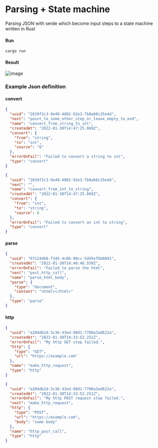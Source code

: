 # Parsing + State machine
Parsing JSON with serde which become input steps to a state machine written in Rust

#### Run
```shell
cargo run
```

#### Result
![image](https://user-images.githubusercontent.com/12900528/151717032-73735e4b-97b6-433a-bced-cf7310cbebda.png)

### Example Json definition

#### **convert**

```json
{
  "uuid": "2639f3c3-9e49-4802-92e3-7b8a68c25e4d",
  "next": "point_to_some_other_step_or_leave_empty_to_end",
  "name": "convert_from_string_to_int",
  "createdAt": "2022-01-30T14:47:25.869Z",
  "convert": {
    "from": "string",
    "to": "int",
    "source": "6"
  },
  "errorOnFail": "Failed to convert a string to int",
  "type": "convert"
}
```
```json
{
  "uuid": "2639f3c3-9e49-4802-92e3-7b8a68c25e4d",
  "next": "",
  "name": "convert_from_int_to_string",
  "createdAt": "2022-01-30T14:47:25.869Z",
  "convert": {
    "from": "int",
    "to": "string",
    "source": 6
  },
  "errorOnFail": "Failed to convert an int to string",
  "type": "convert"
}
```
#### **parse**

```json
{
  "uuid": "07124d66-f345-4c0b-90cc-5d45efbb0891",
  "createdAt": "2022-01-30T14:40:46.559Z",
  "errorOnFail": "Failed to parse the html",
  "next": "post_http_call",
  "name": "parse_html_body",
  "parse": {
    "type": "document",
    "content": "<html></html>"
  },
  "type": "parse"
}
```

#### **http**

```json
{
  "uuid": "a204db2d-3c36-43ed-98d1-7700a3ad622a",
  "createdAt": "2022-01-30T14:33:52.251Z",
  "errorOnFail": "My http GET step failed.",
  "http": {
    "type": "GET",
    "url": "https://example.com"
  },
  "name": "make_http_request",
  "type": "http"
}
```

```json
{
  "uuid": "a204db2d-3c36-43ed-98d1-7700a3ad622a",
  "createdAt": "2022-01-30T14:33:52.251Z",
  "errorOnFail": "My http POST request step failed.",
  "next": "make_http_request",
  "http": {
    "type": "POST",
    "url": "https://example.com",
    "body": "some body"
  },
  "name": "http_post_call",
  "type": "http"
}
```